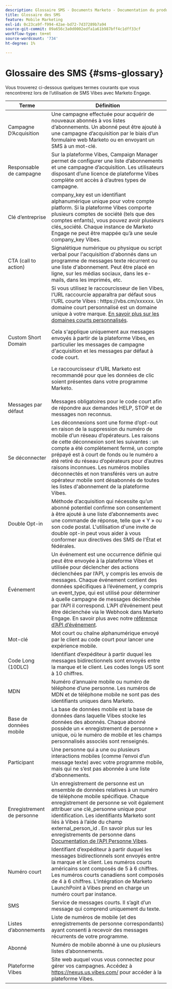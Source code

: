 ```yaml
---
description: Glossaire SMS - Documents Marketo - Documentation du produit
title: Glossaire des SMS
feature: Mobile Marketing
exl-id: 0c23ca9f-f994-42ae-bd72-7d37289b7a94
source-git-commit: 09a656c3a0d0002edfa1a61b987bff4c1dff33cf
workflow-type: tm+mt
source-wordcount: '734'
ht-degree: 1%

---
```


# Glossaire des SMS {#sms-glossary}

Vous trouverez ci-dessous quelques termes courants que vous rencontrerez lors de l’utilisation de SMS Vibes avec Marketo Engage.

<table>
<thead>
  <tr>
    <th>Terme</th>
    <th>Définition</th>
  </tr>
</thead>
<tbody>
  <tr>
    <td>Campagne D’Acquisition</td>
    <td>Une campagne effectuée pour acquérir de nouveaux abonnés à vos listes d’abonnements. Un abonné peut être ajouté à une campagne d’acquisition par le biais d’un formulaire web Marketo ou en envoyant un SMS à un mot-clé.</td>
  </tr>
  <tr>
    <td>Responsable de campagne</td>
    <td>Sur la plateforme Vibes, Campaign Manager permet de configurer une liste d’abonnements et une campagne d’acquisition. Les utilisateurs disposant d’une licence de plateforme Vibes complète ont accès à d’autres types de campagne.</td>
  </tr>
  <tr>
    <td>Clé d’entreprise</td>
    <td>company_key est un identifiant alphanumérique unique pour votre compte platform. Si la plateforme Vibes comporte plusieurs comptes de société (tels que des comptes enfants), vous pouvez avoir plusieurs clés_société. Chaque instance de Marketo Engage ne peut être mappée qu’à une seule company_key Vibes.</td>
  </tr>
  <tr>
    <td>CTA (call to action)</td>
    <td>Signalétique numérique ou physique ou script verbal pour l'acquisition d'abonnés dans un programme de messages texte récurrent ou une liste d'abonnement. Peut être placé en ligne, sur les médias sociaux, dans les e-mails, dans les imprimés, etc.</td>
  </tr>
  <tr>
    <td>Custom Short Domain</td>
    <td>Si vous utilisez le raccourcisseur de lien Vibes, l’URL raccourcie apparaîtra par défaut sous l’URL courte Vibes : https://vbs.cm/xxxxxx. Un domaine court personnalisé est un domaine unique à votre marque. <a href="https://developer-platform.vibes.com/docs/creating-a-custom-short-domain">En savoir plus sur les domaines courts personnalisés</a>.<p>
    Cela s'applique uniquement aux messages envoyés à partir de la plateforme Vibes, en particulier les messages de campagne d'acquisition et les messages par défaut à code court.<p>
    Le raccourcisseur d’URL Marketo est recommandé pour que les données de clic soient présentes dans votre programme Marketo.</td>
  </tr>
  <tr>
    <td>Messages par défaut</td>
    <td>Messages obligatoires pour le code court afin de répondre aux demandes HELP, STOP et de messages non reconnus.</td>
  </tr>
  <tr>
    <td>Se déconnecter</td>
    <td>Les déconnexions sont une forme d’opt-out en raison de la suppression du numéro de mobile d’un réseau d’opérateurs. Les raisons de cette déconnexion sont les suivantes : un compte a été complètement fermé, un compte prépayé est à court de fonds ou le numéro a été retiré du réseau d’opérateurs pour d’autres raisons inconnues. Les numéros mobiles déconnectés et non transférés vers un autre opérateur mobile sont désabonnés de toutes les listes d'abonnement de la plateforme Vibes.</td>
  </tr>
  <tr>
    <td>Double Opt-in</td>
    <td>Méthode d’acquisition qui nécessite qu’un abonné potentiel confirme son consentement à être ajouté à une liste d’abonnements avec une commande de réponse, telle que « Y » ou son code postal. L'utilisation d'une invite de double opt-in peut vous aider à vous conformer aux directives des SMS de l'État et fédérales.</td>
  </tr>
  <tr>
    <td>Événement</td>
    <td>Un événement est une occurrence définie qui peut être envoyée à la plateforme Vibes et utilisée pour déclencher des actions déclenchées par l’API, y compris les envois de messages. Chaque événement contient des données spécifiques à l’événement, y compris un event_type, qui est utilisé pour déterminer à quelle campagne de messages déclenchée par l’API il correspond. L’API d’événement peut être déclenchée via le Webhook dans Marketo Engage. En savoir plus avec notre <a href="https://developer-platform.vibes.com/reference/event-api">référence d’API d’événement</a>.</td>
  </tr>
  <tr>
    <td>Mot-clé</td>
    <td>Mot court ou chaîne alphanumérique envoyé par le client au code court pour lancer une expérience mobile.</td>
  </tr>
  <tr>
    <td>Code Long (10DLC)</td>
    <td>Identifiant d’expéditeur à partir duquel les messages bidirectionnels sont envoyés entre la marque et le client. Les codes longs US sont à 10 chiffres.</td>
  </tr>
  <tr>
    <td>MDN</td>
    <td>Numéro d’annuaire mobile ou numéro de téléphone d’une personne. Les numéros de MDN et de téléphone mobile ne sont pas des identifiants uniques dans Marketo.</td>
  </tr>
  <tr>
    <td>Base de données mobile</td>
    <td>La base de données mobile est la base de données dans laquelle Vibes stocke les données des abonnés. Chaque abonné possède un « enregistrement de personne » unique, où le numéro de mobile et les champs personnalisés associés sont renseignés.</td>
  </tr>
  <tr>
    <td>Participant</td>
    <td>Une personne qui a une ou plusieurs interactions mobiles (comme l’envoi d’un message texte) avec votre programme mobile, mais qui ne s’est pas abonnée à une liste d’abonnements.</td>
  </tr>
  <tr>
    <td>Enregistrement de personne</td>
    <td>Un enregistrement de personne est un ensemble de données relatives à un numéro de téléphone mobile spécifique. Chaque enregistrement de personne se voit également attribuer une clé_personne unique pour identification. Les identifiants Marketo sont liés à Vibes à l’aide du champ external_person_id . En savoir plus sur les enregistrements de personne dans <a href="https://developer-platform.vibes.com/reference/person-api">Documentation de l’API Personne Vibes</a>.</td>
  </tr>
  <tr>
    <td>Numéro court</td>
    <td>Identifiant d’expéditeur à partir duquel les messages bidirectionnels sont envoyés entre la marque et le client. Les numéros courts américains sont composés de 5 à 6 chiffres. Les numéros courts canadiens sont composés de 4 à 6 chiffres. L’intégration de Marketo LaunchPoint à Vibes prend en charge un numéro court par instance.</td>
  </tr>
  <tr>
    <td>SMS</td>
    <td>Service de messages courts. Il s’agit d’un message qui comprend uniquement du texte.</td>
  </tr>
  <tr>
    <td>Listes d’abonnements</td>
    <td>Liste de numéros de mobile (et des enregistrements de personne correspondants) ayant consenti à recevoir des messages récurrents de votre programme.</td>
  </tr>
  <tr>
    <td>Abonné</td>
    <td>Numéro de mobile abonné à une ou plusieurs listes d’abonnements.</td>
  </tr>
  <tr>
    <td>Plateforme Vibes</td>
    <td>Site web auquel vous vous connectez pour gérer vos campagnes. Accédez à <a href="https://nexus.us.vibes.com/">https://nexus.us.vibes.com/</a> pour accéder à la plateforme Vibes.</td>
  </tr>
</tbody>
</table>
